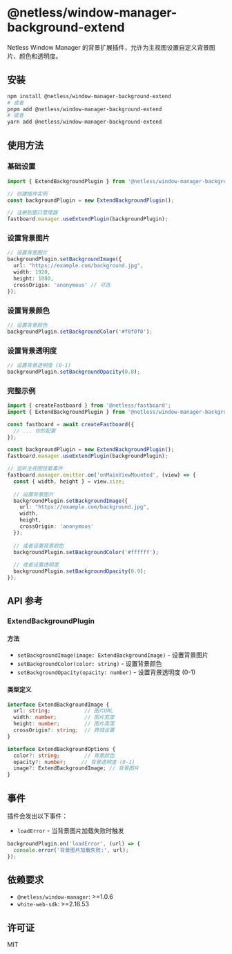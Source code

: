 # @netless/window-manager-background-extend

Netless Window Manager 的背景扩展插件，允许为主视图设置自定义背景图片、颜色和透明度。

## 安装

```bash
npm install @netless/window-manager-background-extend
# 或者
pnpm add @netless/window-manager-background-extend
# 或者
yarn add @netless/window-manager-background-extend
```

## 使用方法

### 基础设置

```typescript
import { ExtendBackgroundPlugin } from '@netless/window-manager-background-extend';

// 创建插件实例
const backgroundPlugin = new ExtendBackgroundPlugin();

// 注册到窗口管理器
fastboard.manager.useExtendPlugin(backgroundPlugin);
```

### 设置背景图片

```typescript
// 设置背景图片
backgroundPlugin.setBackgroundImage({
  url: "https://example.com/background.jpg",
  width: 1920,
  height: 1080,
  crossOrigin: 'anonymous' // 可选
});
```

### 设置背景颜色

```typescript
// 设置背景颜色
backgroundPlugin.setBackgroundColor('#f0f0f0');
```

### 设置背景透明度

```typescript
// 设置背景透明度 (0-1)
backgroundPlugin.setBackgroundOpacity(0.8);
```

### 完整示例

```typescript
import { createFastboard } from '@netless/fastboard';
import { ExtendBackgroundPlugin } from '@netless/window-manager-background-extend';

const fastboard = await createFastboard({
  // ... 你的配置
});

const backgroundPlugin = new ExtendBackgroundPlugin();
fastboard.manager.useExtendPlugin(backgroundPlugin);

// 监听主视图挂载事件
fastboard.manager.emitter.on('onMainViewMounted', (view) => {
  const { width, height } = view.size;
  
  // 设置背景图片
  backgroundPlugin.setBackgroundImage({
    url: "https://example.com/background.jpg",
    width,
    height,
    crossOrigin: 'anonymous'
  });
  
  // 或者设置背景颜色
  backgroundPlugin.setBackgroundColor('#ffffff');
  
  // 或者设置透明度
  backgroundPlugin.setBackgroundOpacity(0.9);
});
```

## API 参考

### ExtendBackgroundPlugin

#### 方法

- `setBackgroundImage(image: ExtendBackgroundImage)` - 设置背景图片
- `setBackgroundColor(color: string)` - 设置背景颜色
- `setBackgroundOpacity(opacity: number)` - 设置背景透明度 (0-1)

#### 类型定义

```typescript
interface ExtendBackgroundImage {
  url: string;           // 图片URL
  width: number;         // 图片宽度
  height: number;        // 图片高度
  crossOrigin?: string;  // 跨域设置
}

interface ExtendBackgroundOptions {
  color?: string;        // 背景颜色
  opacity?: number;     // 背景透明度 (0-1)
  image?: ExtendBackgroundImage; // 背景图片
}
```

## 事件

插件会发出以下事件：

- `loadError` - 当背景图片加载失败时触发

```typescript
backgroundPlugin.on('loadError', (url) => {
  console.error('背景图片加载失败:', url);
});
```

## 依赖要求

- `@netless/window-manager`: >=1.0.6
- `white-web-sdk`: >=2.16.53

## 许可证

MIT
